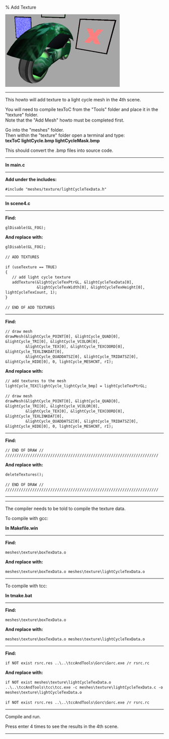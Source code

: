 % Add Texture

![](0.png)

---

This howto will add texture to a light cycle mesh in the 4th scene.

You will need to compile texToC from the "Tools" folder and place it in the "texture" folder.  
Note that the "Add Mesh" howto must be completed first.

Go into the "meshes" folder.  
Then within the "texture" folder open a terminal and type:  
**texToC lightCycle.bmp lightCycleMask.bmp**

This should convert the .bmp files into source code.

---

**In main.c**

---

**Add under the includes:**

~~~ {.c}
#include "meshes/texture/lightCycleTexData.h"
~~~

---

**In scene4.c**

---

**Find:**

~~~ {.c}
glDisable(GL_FOG);
~~~

**And replace with:**

~~~ {.c}
glDisable(GL_FOG);

// ADD TEXTURES

if (useTexture == TRUE)
{
   // add light cycle texture
   addTexture(&lightCycleTexPtrGL, &lightCycleTexData[0],
              &lightCycleTexWidth[0], &lightCycleTexHeight[0], lightCycleTexCount, 1);
}

// END OF ADD TEXTURES
~~~

---

**Find:**

~~~ {.c}
// draw mesh
drawMesh(&lightCycle_POINT[0], &lightCycle_QUAD[0], &lightCycle_TRI[0], &lightCycle_VCOLOR[0],
         &lightCycle_TEX[0], &lightCycle_TEXCOORD[0], &lightCycle_TEXLINKDAT[0],
         &lightCycle_QUADDATSZ[0], &lightCycle_TRIDATSZ[0], &lightCycle_HIDE[0], 0, lightCycle_MESHCNT, rI);
~~~

**And replace with:**

~~~ {.c}
// add textures to the mesh
lightCycle_TEX[lightCycle_lightCycle_bmp] = lightCycleTexPtrGL;

// draw mesh
drawMesh(&lightCycle_POINT[0], &lightCycle_QUAD[0], &lightCycle_TRI[0], &lightCycle_VCOLOR[0],
         &lightCycle_TEX[0], &lightCycle_TEXCOORD[0], &lightCycle_TEXLINKDAT[0],
         &lightCycle_QUADDATSZ[0], &lightCycle_TRIDATSZ[0], &lightCycle_HIDE[0], 0, lightCycle_MESHCNT, rI);
~~~

---

**Find:**

~~~ {.c}
// END OF DRAW //
////////////////////////////////////////////////////////////////////
~~~

**And replace with:**

~~~ {.c}
deleteTextures();

// END OF DRAW //
////////////////////////////////////////////////////////////////////
~~~

---

---

The compiler needs to be told to compile the texture data.

To compile with gcc:

**In Makefile.win**

---

**Find:**

~~~ {.c}
meshes\texture\boxTexData.o
~~~

**And replace with:**

~~~ {.c}
meshes\texture\boxTexData.o meshes\texture\lightCycleTexData.o 
~~~

---

To compile with tcc:

**In tmake.bat**

---

**Find:**

~~~ {.c}
meshes\texture\boxTexData.o
~~~

**And replace with:**

~~~ {.c}
meshes\texture\boxTexData.o meshes\texture\lightCycleTexData.o 
~~~

---

**Find:**

~~~ {.c}
if NOT exist rsrc.res ..\..\tccAndTools\Gorc\Gorc.exe /r rsrc.rc
~~~

**And replace with:**

~~~ {.c}
if NOT exist meshes\texture\lightCycleTexData.o ..\..\tccAndTools\tcc\tcc.exe -c meshes\texture\lightCycleTexData.c -o meshes\texture\lightCycleTexData.o

if NOT exist rsrc.res ..\..\tccAndTools\Gorc\Gorc.exe /r rsrc.rc
~~~

---

Compile and run.

Press enter 4 times to see the results in the 4th scene.

---

